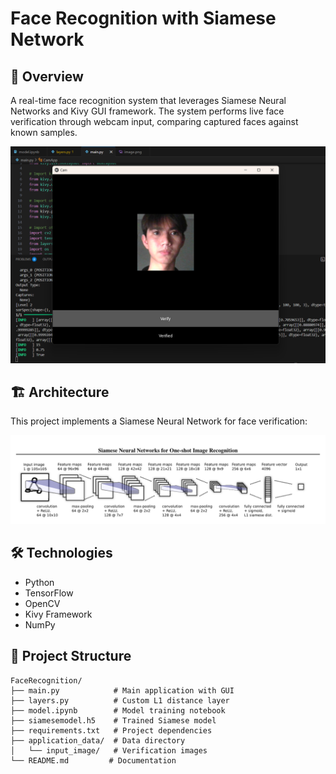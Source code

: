 # Face Recognition with Siamese Network

## 📝 Overview
A real-time face recognition system that leverages Siamese Neural Networks and Kivy GUI framework. The system performs live face verification through webcam input, comparing captured faces against known samples.

![Result Demo](res.png)

## 🏗️ Architecture
This project implements a Siamese Neural Network for face verification:

![Siamese Network Architecture](siamese.png)

## 🛠️ Technologies
- Python 
- TensorFlow 
- OpenCV
- Kivy Framework
- NumPy

## 📁 Project Structure
```
FaceRecognition/
├── main.py            # Main application with GUI
├── layers.py          # Custom L1 distance layer
├── model.ipynb        # Model training notebook
├── siamesemodel.h5    # Trained Siamese model
├── requirements.txt   # Project dependencies
├── application_data/  # Data directory
│   └── input_image/   # Verification images
└── README.md         # Documentation
```



